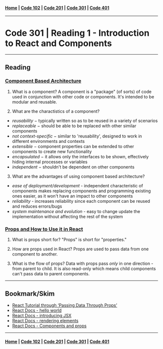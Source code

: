 #### [Home](../README.md) | [Code 102](../102main.md) | [Code 201](../201main.md) | [Code 301](../301main.md) | [Code 401](../401main.md)
***
# Code 301 | Reading 1 - Introduction to React and Components
***
## Reading
### [Component Based Architecture](https://www.tutorialspoint.com/software_architecture_design/component_based_architecture.htm)
1. What is a component?
A component is a "package" (of sorts) of code used in conjunction with other code or components. It's intended to be modular and reusable. 

2. What are the charactistics of a component?
- *reusability* − typically written so as to be reused in a variety of scenarios
- *replaceable* − should be able to be replaced with other similar components
- *not context-specific* − similar to 'reusability', designed to work in different environments and contexts
- *extensible* − component properties can be extended to other components to create new functionality
- *encapsulated* − it allows only the interfaces to be shown, effectively hiding internal processes or variables
- *independent* − shouldn't be dependent on other components

3. What are the advantages of using component based architecture?
- *ease of deployment/development* - independent characteristic of components makes replacing components and programming existing ones easier, as it won't have an impact to other components
- *reliability* - increases reliability since each component can be reused and reduces errors/bugs
- *system maintenance and evolution* - easy to change update the implementation without affecting the rest of the system

### [Props and How to Use it in React](https://itnext.io/what-is-props-and-how-to-use-it-in-react-da307f500da0#:~:text=%E2%80%9CProps%E2%80%9D%20is%20a%20special%20keyword,way%20from%20parent%20to%20child)

1. What is props short for?
"Props" is short for "properties."

2. How are props used in React?
Props are used to pass data from one component to another.

3. What is the flow of props?
Data with props pass *only* in one direction - from parent to child. It is also read-only which means child components can't pass data to parent components.

***
## Bookmark/Skim
- [React Tutorial through ‘Passing Data Through Props’](https://reactjs.org/tutorial/tutorial.html)
- [React Docs - hello world](https://reactjs.org/docs/hello-world.html)
- [React Docs - introducing JSX](https://reactjs.org/docs/introducing-jsx.html)
- [React Docs - rendering elements](https://reactjs.org/docs/rendering-elements.html)
- [React Docs - Components and props](https://reactjs.org/docs/components-and-props.html)

***
#### [Home](../README.md) | [Code 102](../102main.md) | [Code 201](../201main.md) | [Code 301](../301main.md) | [Code 401](../401main.md)